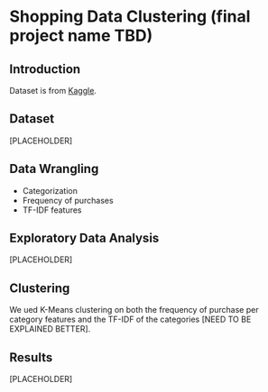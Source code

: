 # Shopping Data Clustering (final project name TBD)

## Introduction
Dataset is from [Kaggle](https://www.kaggle.com/datasets/jacksondivakarr/online-shopping-dataset).

## Dataset
\[PLACEHOLDER\]

## Data Wrangling
* Categorization
* Frequency of purchases
* TF-IDF features

## Exploratory Data Analysis
\[PLACEHOLDER\]

## Clustering
We ued K-Means clustering on both the frequency of purchase per category features and the TF-IDF of the categories \[NEED TO BE EXPLAINED BETTER\].

## Results
\[PLACEHOLDER\]